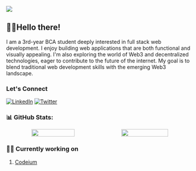 [![](https://visitcount.itsvg.in/api?id=rishipatel9&label=Profile%20Views&color=0&icon=2&pretty=true)](https://visitcount.itsvg.in)
## 👋🏻Hello there! 

I am a 3rd-year BCA student deeply interested in full stack web development. I enjoy building web applications that are both functional and visually appealing. I'm also exploring the world of Web3 and decentralized technologies, eager to contribute to the future of the internet. My goal is to blend traditional web development skills with the emerging Web3 landscape.

### Let's Connect

[![LinkedIn](https://img.shields.io/badge/LinkedIn-%230077B5.svg?logo=linkedin&logoColor=white)](https://www.linkedin.com/in/rishi-patel-96366b299/) [![Twitter](https://img.shields.io/twitter/url?url=https%3A%2F%2Fx.com%2Fj1_kapil)](https://x.com/Rishi99876)


### 📊 GitHub Stats:
<p style="display: flex; justify-content: center; flex-wrap: wrap;" align="center">
  <img width="48%" src="https://github-readme-stats.vercel.app/api?username=rishipatel9&show_icons=true&theme=tokyonight" />
  <img width="50%" src="https://github-readme-streak-stats.herokuapp.com/?user=rishipatel9&theme=tokyonight" />
</p>

### 🧑‍💻 Currently working on
1. [Codeium](https://github.com/rishipatel9/Codeium)

